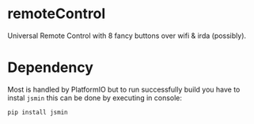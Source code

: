 # remoteControl
Universal Remote Control with 8 fancy buttons over wifi &amp; irda (possibly).

# Dependency
Most is handled by PlatformIO but to run successfully build you have to instal ```jsmin```
this can be done by executing in console:

```pip install jsmin```